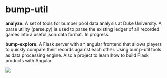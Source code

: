# bump-util
**analyze:** 
A set of tools for bumper pool data analysis at Duke University. A parse utility (parse.py) is used to parse the existing ledger of all recorded games into a useful json data format. In progress. 

**bump-explore:**
A Flask server with an angular frontend that allows players to quickly compare their records against each other. Using bump-util tools as data processing engine. Also a project to learn how to build Flask products with Angular.

![](/images/bump-explorerecord.gif)
